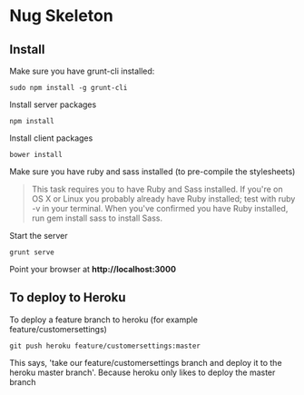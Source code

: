 Nug Skeleton
=================

## Install

Make sure you have grunt-cli installed:
```
sudo npm install -g grunt-cli
```

Install server packages
```
npm install
```

Install client packages
```
bower install
```

Make sure you have ruby and sass installed (to pre-compile the stylesheets)
>This task requires you to have Ruby and Sass installed. If you're on OS X or Linux you probably already have Ruby installed; test with ruby -v in your terminal. When you've confirmed you have Ruby installed, run gem install sass to install Sass.

Start the server
```
grunt serve
```

Point your browser at **http://localhost:3000**

## To deploy to Heroku
To deploy a feature branch to heroku (for example feature/customersettings)
```
git push heroku feature/customersettings:master
```
This says, 'take our feature/customersettings branch and deploy it to the heroku master branch'.  Because heroku only likes to deploy the master branch
